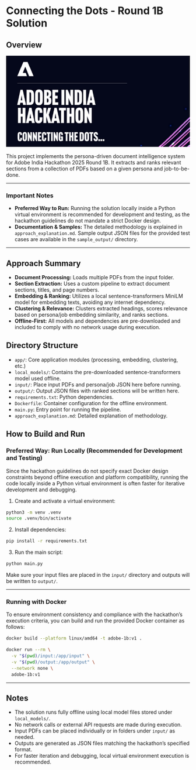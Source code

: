 # Connecting the Dots - Round 1B Solution

## Overview
![Adobe-Hackathon-Banner](media/banner.png)

This project implements the persona-driven document intelligence system for Adobe India Hackathon 2025 Round 1B. It extracts and ranks relevant sections from a collection of PDFs based on a given persona and job-to-be-done.

---

### Important Notes

- **Preferred Way to Run:** Running the solution locally inside a Python virtual environment is recommended for development and testing, as the hackathon guidelines do not mandate a strict Docker design.
- **Documentation & Samples:** The detailed methodology is explained in `approach_explanation.md`. Sample output JSON files for the provided test cases are available in the `sample_output/` directory.

---

## Approach Summary

- **Document Processing:** Loads multiple PDFs from the input folder.
- **Section Extraction:** Uses a custom pipeline to extract document sections, titles, and page numbers.
- **Embedding & Ranking:** Utilizes a local sentence-transformers MiniLM model for embedding texts, avoiding any internet dependency.
- **Clustering & Relevance:** Clusters extracted headings, scores relevance based on persona/job embedding similarity, and ranks sections.
- **Offline-First:** All models and dependencies are pre-downloaded and included to comply with no network usage during execution.

## Directory Structure

- `app/`: Core application modules (processing, embedding, clustering, etc.)
- `local_models/`: Contains the pre-downloaded sentence-transformers model used offline.
- `input/`: Place input PDFs and persona/job JSON here before running.
- `output/`: Output JSON files with ranked sections will be written here.
- `requirements.txt`: Python dependencies.
- `Dockerfile`: Container configuration for the offline environment.
- `main.py`: Entry point for running the pipeline.
- `approach_explanation.md`: Detailed explanation of methodology.

## How to Build and Run

### Preferred Way: Run Locally (Recommended for Development and Testing)

Since the hackathon guidelines do not specify exact Docker design constraints beyond offline execution and platform compatibility, running the code locally inside a Python virtual environment is often faster for iterative development and debugging.

1. Create and activate a virtual environment:

```bash
python3 -m venv .venv
source .venv/bin/activate
````

2. Install dependencies:

```bash
pip install -r requirements.txt
```

3. Run the main script:

```bash
python main.py
```

Make sure your input files are placed in the `input/` directory and outputs will be written to `output/`.

---

### Running with Docker

To ensure environment consistency and compliance with the hackathon’s execution criteria, you can build and run the provided Docker container as follows:

```bash
docker build --platform linux/amd64 -t adobe-1b:v1 .
```

```bash
docker run --rm \
  -v "$(pwd)/input:/app/input" \
  -v "$(pwd)/output:/app/output" \
  --network none \
  adobe-1b:v1
```

---

## Notes

* The solution runs fully offline using local model files stored under `local_models/`.
* No network calls or external API requests are made during execution.
* Input PDFs can be placed individually or in folders under `input/` as needed.
* Outputs are generated as JSON files matching the hackathon’s specified format.
* For faster iteration and debugging, local virtual environment execution is recommended.